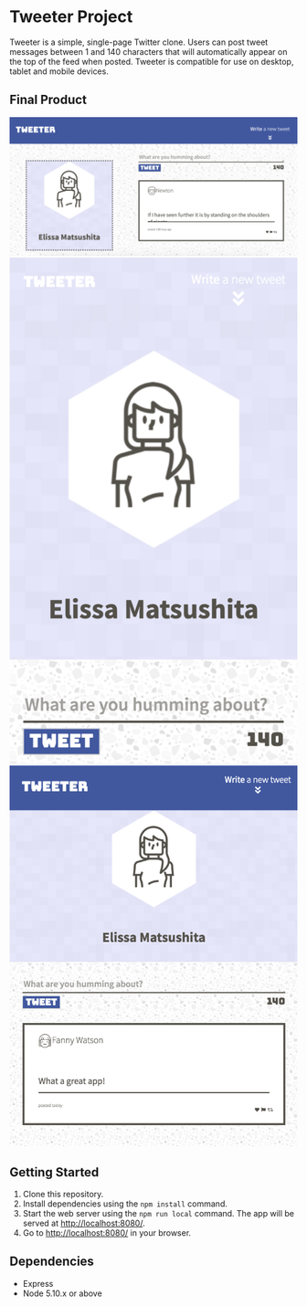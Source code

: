 # Tweeter Project

Tweeter is a simple, single-page Twitter clone. Users can post tweet messages between 1 and 140 characters that will automatically appear on the top of the feed when posted. Tweeter is compatible for use on desktop, tablet and mobile devices.

## Final Product

!["DESKTOP VIEW: displays user profile on left and tweet feed on right."](https://github.com/ematsushita/tweeter/blob/master/public/images/home-page.png?raw=true)
!["MOBILE VIEW: on a mobile device, the header and navigation are combined to save space."](https://github.com/ematsushita/tweeter/blob/master/public/images/mobile-view.png?raw=true)
!["TABLET VIEW: on a tabelet, the navigation bar is preserved, but the header and tweet feed appear in one column."](https://github.com/ematsushita/tweeter/blob/master/public/images/tablet-view.png?raw=true)

## Getting Started

1. Clone this repository.
2. Install dependencies using the `npm install` command.
3. Start the web server using the `npm run local` command. The app will be served at <http://localhost:8080/>.
4. Go to <http://localhost:8080/> in your browser.

## Dependencies

- Express
- Node 5.10.x or above
